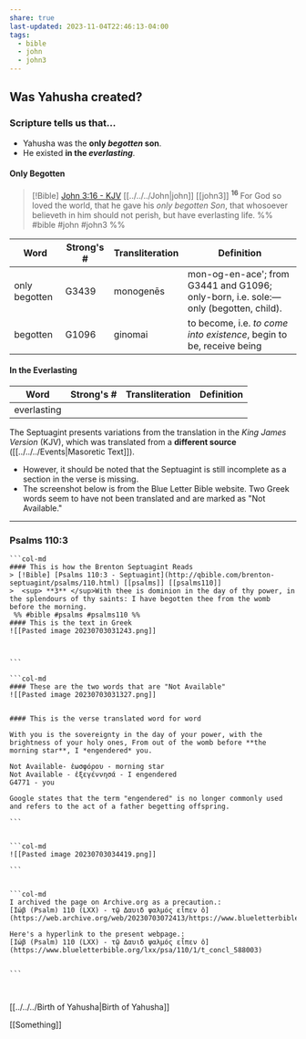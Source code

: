 ```yaml
---
share: true
last-updated: 2023-11-04T22:46:13-04:00
tags:
  - bible
  - john
  - john3
---
```


## Was Yahusha created?

### Scripture tells us that...
- Yahusha was the **only *begotten* son**.
- He existed **in the *everlasting***.

#### Only Begotten

> [!Bible] [John 3:16 - KJV](https://bible-api.com/john+3:16?translation=kjv) [[../../../John|john]] [[john3]]
>  <sup> **16** </sup>For God so loved the world, that he gave his *only begotten Son*, that whosoever believeth in him should not perish, but have everlasting life.
 %% #bible #john #john3 %%

|Word|Strong's #|Transliteration|Definition|
|----|----|----|----|
|only begotten|G3439|monogenēs|mon-og-en-ace'; from G3441 and G1096; only-born, i.e. sole:—only (begotten, child).|
|begotten|G1096|ginomai|to become, i.e. *to come into existence*, begin to be, receive being|

#### In the Everlasting

|Word|Strong's #|Transliteration|Definition|
|----|----|----|----|
|everlasting||||

The Septuagint presents variations from the translation in the *King James Version* (KJV), which was translated from a **different source** ([[../../../Events|Masoretic Text]]).
- However, it should be noted that the Septuagint is still incomplete as a section in the verse is missing.
- The screenshot below is from the Blue Letter Bible website. Two Greek words seem to have not been translated and are marked as "Not Available."
---

### Psalms 110:3 


````col
```col-md
#### This is how the Brenton Septuagint Reads
> [!Bible] [Psalms 110:3 - Septuagint](http://qbible.com/brenton-septuagint/psalms/110.html) [[psalms]] [[psalms110]]
>  <sup> **3** </sup>With thee is dominion in the day of thy power, in the splendours of thy saints: I have begotten thee from the womb before the morning.
 %% #bible #psalms #psalms110 %%
#### This is the text in Greek
![[Pasted image 20230703031243.png]]



```

```col-md
#### These are the two words that are "Not Available"
![[Pasted image 20230703031327.png]]


#### This is the verse translated word for word

With you is the sovereignty in the day of your power, with the brightness of your holy ones, From out of the womb before **the morning star**, I *engendered* you.

Not Available- ἑωσφόρου - morning star
Not Available - ἐξεγέννησά - I engendered
G4771 - you

Google states that the term "engendered" is no longer commonly used and refers to the act of a father begetting offspring.

```


```col-md
![[Pasted image 20230703034419.png]]

```


```col-md
I archived the page on Archive.org as a precaution.:
[Ιώβ (Psalm) 110 (LXX) - τῷ Δαυιδ ψαλμός εἶπεν ὁ](https://web.archive.org/web/20230703072413/https://www.blueletterbible.org/lxx/psa/110/1/t_concl_588003)

Here's a hyperlink to the present webpage.: 
[Ιώβ (Psalm) 110 (LXX) - τῷ Δαυιδ ψαλμός εἶπεν ὁ](https://www.blueletterbible.org/lxx/psa/110/1/t_concl_588003)


```



````



[[../../../Birth of Yahusha|Birth of Yahusha]]

[[Something]]



